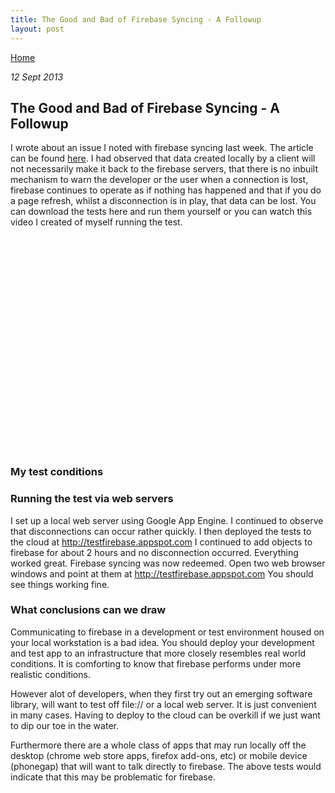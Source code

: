 ```yaml
---
title: The Good and Bad of Firebase Syncing - A Followup
layout: post
---
```

                                                                                                
[Home](http://nigelkelly.github.io)

*12 Sept 2013*
## The Good and Bad of Firebase Syncing - A Followup

I wrote about an issue I noted with firebase syncing last week. The article can be found [here](http://nigelkelly.github.io/the-good-and-bad-parts-of-firebase-syncing-part1.html). I had observed that data created locally by a client will not necessarily make it back to the firebase servers, that there is no inbuilt mechanism to warn the developer or the user when a connection is lost, firebase continues to operate as if nothing has happened and that if you do a page refresh, whilst a disconnection is in play, that data can be lost. You can download the tests here and run them yourself or you can watch this video I created of myself running the test.

<object width="425" height="344"><param name="movie" value="http://www.youtube.com/v/q_A732VS6C8&hl=en&fs=1"></param><param name="allowFullScreen" value="true"></param><embed src="http://www.youtube.com/v/q_A732VS6C8&hl=en&fs=1" type="application/x-shockwave-flash" allowfullscreen="true" width="425" height="344"></embed></object>

### My test conditions






### Running the test via web servers

I set up a local web server using Google App Engine. I continued to observe that disconnections can occur rather quickly. I then deployed the tests to the cloud at http://testfirebase.appspot.com I continued to add objects to firebase for about 2 hours and no disconnection occurred. Everything worked great. Firebase syncing was now redeemed.
Open two web browser windows and point at them at http://testfirebase.appspot.com You should see things working fine.

### What conclusions can we draw

Communicating to firebase in a development or test environment housed on your local workstation is a bad idea. You should deploy your development and test app to an infrastructure that more closely resembles real world conditions. It is comforting to know that firebase performs under more realistic conditions.

However alot of developers, when they first try out an emerging software library, will want to test off file:// or a local web server. It is just convenient in many cases. Having to deploy to the cloud can be overkill if we just want to dip our toe in the water.

Furthermore there are a whole class of apps that may run locally off the desktop (chrome web store apps, firefox add-ons, etc) or mobile device (phonegap) that will want to talk directly to firebase. The above tests would indicate that this may be problematic for firebase.
